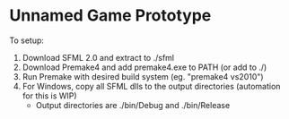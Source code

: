 Unnamed Game Prototype
================

To setup:

1. Download SFML 2.0 and extract to ./sfml
2. Download Premake4 and add premake4.exe to PATH (or add to ./)
3. Run Premake with desired build system (eg. "premake4 vs2010")
4. For Windows, copy all SFML dlls to the output directories (automation for this is WIP)
	- Output directories are ./bin/Debug and ./bin/Release
